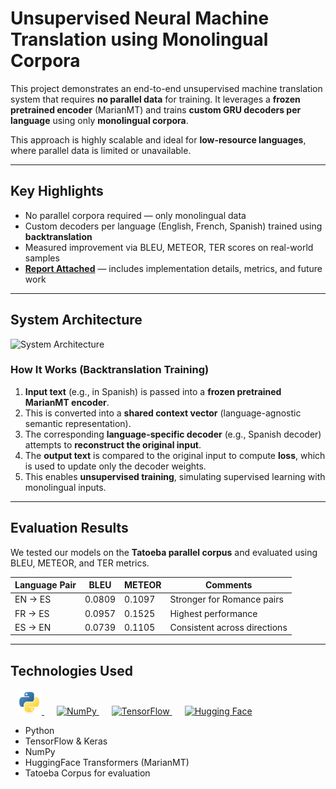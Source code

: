 # Unsupervised Neural Machine Translation using Monolingual Corpora

This project demonstrates an end-to-end unsupervised machine translation system that requires **no parallel data** for training. It leverages a **frozen pretrained encoder** (MarianMT) and trains **custom GRU decoders per language** using only **monolingual corpora**.

This approach is highly scalable and ideal for **low-resource languages**, where parallel data is limited or unavailable.

---

## Key Highlights

- No parallel corpora required — only monolingual data
- Custom decoders per language (English, French, Spanish) trained using **backtranslation**
- Measured improvement via BLEU, METEOR, TER scores on real-world samples
- [**Report Attached**](Unsupervised_Neural_Machine_Translation.pdf) — includes implementation details, metrics, and future work

---

## System Architecture

![System Architecture](2f96e39c-3cb7-413c-9254-2da2d8a9a038.png)

### How It Works (Backtranslation Training)

1. **Input text** (e.g., in Spanish) is passed into a **frozen pretrained MarianMT encoder**.
2. This is converted into a **shared context vector** (language-agnostic semantic representation).
3. The corresponding **language-specific decoder** (e.g., Spanish decoder) attempts to **reconstruct the original input**.
4. The **output text** is compared to the original input to compute **loss**, which is used to update only the decoder weights.
5. This enables **unsupervised training**, simulating supervised learning with monolingual inputs.

---

## Evaluation Results

We tested our models on the **Tatoeba parallel corpus** and evaluated using BLEU, METEOR, and TER metrics.

| Language Pair | BLEU   | METEOR | Comments                    |
|---------------|--------|--------|-----------------------------|
| EN → ES       | 0.0809 | 0.1097 | Stronger for Romance pairs |
| FR → ES       | 0.0957 | 0.1525 | Highest performance         |
| ES → EN       | 0.0739 | 0.1105 | Consistent across directions|


---

## Technologies Used

<p align="left">
  <!-- Python -->
  <a href="https://www.python.org" target="_blank" rel="noreferrer" style="margin: 10px;">
    <img src="https://raw.githubusercontent.com/devicons/devicon/master/icons/python/python-original.svg" alt="Python" width="40" height="40"/>
  </a>

  <!-- NumPy -->
  <a href="https://numpy.org/" target="_blank" rel="noreferrer" style="margin: 10px;">
    <img src="https://upload.wikimedia.org/wikipedia/commons/3/31/NumPy_logo_2020.svg" alt="NumPy" width="40" height="40"/>
  </a>

  <!-- TensorFlow -->
  <a href="https://www.tensorflow.org/" target="_blank" rel="noreferrer" style="margin: 10px;">
    <img src="https://www.vectorlogo.zone/logos/tensorflow/tensorflow-icon.svg" alt="TensorFlow" width="40" height="40"/>
  </a>

  <!-- Hugging Face Transformers -->
  <a href="https://huggingface.co/transformers/" target="_blank" rel="noreferrer" style="margin: 10px;">
    <img src="https://huggingface.co/front/assets/huggingface_logo-noborder.svg" alt="Hugging Face" width="40" height="40"/>
  </a>
</p>

- Python 
- TensorFlow & Keras
- NumPy
- HuggingFace Transformers (MarianMT)
- Tatoeba Corpus for evaluation



